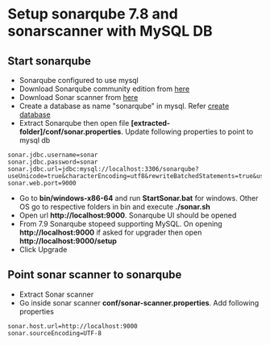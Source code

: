 # Setup sonarqube 7.8 and sonarscanner with MySQL DB
## Start sonarqube
* Sonarqube configured to use mysql
* Download Sonarqube community edition from [here](https://www.sonarqube.org/downloads/)
* Download Sonar scanner from [here](https://docs.sonarqube.org/latest/analysis/scan/sonarscanner/)
* Create a database as name "sonarqube" in mysql. Refer [create database](https://github.com/avinashbabudonthu/sql/blob/master/mysql/create-db-and-user.sql)
* Extract Sonarqube then open file **[extracted-folder]/conf/sonar.properties**. Update following properties to point to mysql db
```
sonar.jdbc.username=sonar
sonar.jdbc.password=sonar
sonar.jdbc.url=jdbc:mysql://localhost:3306/sonarqube?useUnicode=true&characterEncoding=utf8&rewriteBatchedStatements=true&useConfigs=maxPerformance&useSSL=false
sonar.web.port=9000
```
* Go to **bin/windows-x86-64** and run **StartSonar.bat** for windows. Other OS go to respective folders in bin and execute **./sonar.sh**
* Open url **http://localhost:9000**. Sonarqube UI should be opened
* From 7.9 Sonarqube stopeed supporting MySQL. On opening **http://localhost:9000** if asked for upgrader then open **http://localhost:9000/setup**
* Click Upgrade

## Point sonar scanner to sonarqube
* Extract Sonar scanner
* Go inside sonar scanner **conf/sonar-scanner.properties**. Add following properties
```
sonar.host.url=http://localhost:9000
sonar.sourceEncoding=UTF-8
```